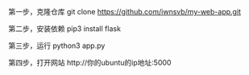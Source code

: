 第一步，克隆仓库 git clone https://github.com/iwnsvb/my-web-app.git

第二步，安装依赖 pip3 install flask

第三步，运行 python3 app.py 

第四步，打开网站 http://你的ubuntu的ip地址:5000
